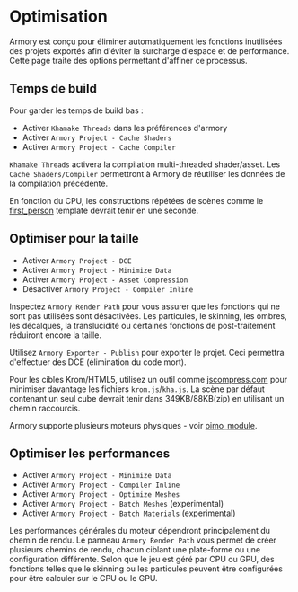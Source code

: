 # Optimisation

Armory est conçu pour éliminer automatiquement les fonctions inutilisées des projets exportés afin d'éviter la surcharge d'espace et de performance. Cette page traite des options permettant d'affiner ce processus.

## Temps de build

Pour garder les temps de build bas :
- Activer `Khamake Threads` dans les préférences d'armory
- Activer `Armory Project - Cache Shaders`
- Activer `Armory Project - Cache Compiler`

`Khamake Threads` activera la compilation multi-threaded shader/asset. Les `Cache Shaders/Compiler` permettront à Armory de réutiliser les données de la compilation précédente.

En fonction du CPU, les constructions répétées de scènes comme le [first_person](https://github.com/armory3d/armory_templates/tree/master/first_person) template devrait tenir en une seconde.

## Optimiser pour la taille

- Activer `Armory Project - DCE`
- Activer `Armory Project - Minimize Data`
- Activer `Armory Project - Asset Compression`
- Désactiver `Armory Project - Compiler Inline`

Inspectez `Armory Render Path` pour vous assurer que les fonctions qui ne sont pas utilisées sont désactivées. Les particules, le skinning, les ombres, les décalques, la translucidité ou certaines fonctions de post-traitement réduiront encore la taille.

Utilisez `Armory Exporter - Publish` pour exporter le projet. Ceci permettra d'effectuer des DCE (élimination du code mort).

Pour les cibles Krom/HTML5, utilisez un outil comme [jscompress.com](https://jscompress.com/) pour minimiser davantage les fichiers `krom.js`/`kha.js`. La scène par défaut contenant un seul cube devrait tenir dans 349KB/88KB(zip) en utilisant un chemin raccourcis.

Armory supporte plusieurs moteurs physiques - voir [oimo_module](https://github.com/armory3d/oimo_module).

## Optimiser les performances

- Activer `Armory Project - Minimize Data`
- Activer `Armory Project - Compiler Inline`
- Activer `Armory Project - Optimize Meshes`
- Activer `Armory Project - Batch Meshes` (experimental)
- Activer `Armory Project - Batch Materials` (experimental)

Les performances générales du moteur dépendront principalement du chemin de rendu. Le panneau `Armory Render Path` vous permet de créer plusieurs chemins de rendu, chacun ciblant une plate-forme ou une configuration différente. Selon que le jeu est géré par CPU ou GPU, des fonctions telles que le skinning ou les particules peuvent être configurées pour être calculer sur le CPU ou le GPU.
